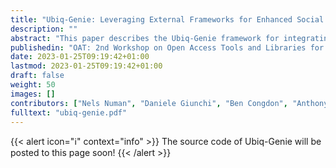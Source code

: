 ```yaml
---
title: "Ubiq-Genie: Leveraging External Frameworks for Enhanced Social VR Experiences"
description: ""
abstract: "This paper describes the Ubiq-Genie framework for integrating external frameworks with the Ubiq social VR platform. The proposed architecture is modular, allowing for easy integration of services and providing mechanisms to offload computationally intensive processes to a server. To showcase the capabilities of the framework, we present two prototype applications: 1) a voice- and gesture-controlled texture generation method based on Stable Diffusion 2.0 and 2) an embodied conversational agent based on ChatGPT. This work aims to demonstrate the potential of integrating external frameworks into social VR for the creation of new types of collaborative experiences."
publishedin: "OAT: 2nd Workshop on Open Access Tools and Libraries for Virtual Reality (IEEE VR 2023)"
date: 2023-01-25T09:19:42+01:00
lastmod: 2023-01-25T09:19:42+01:00
draft: false
weight: 50
images: []
contributors: ["Nels Numan", "Daniele Giunchi", "Ben Congdon", "Anthony Steed"]
fulltext: "ubiq-genie.pdf"
---
```


{{< alert icon="ℹ️" context="info" >}}
The source code of Ubiq-Genie will be posted to this page soon!
{{< /alert >}}
<br>